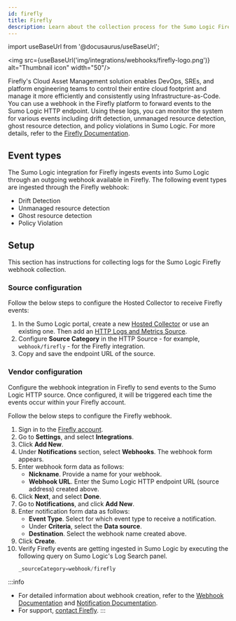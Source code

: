 ```yaml
---
id: firefly
title: Firefly
description: Learn about the collection process for the Sumo Logic Firefly integration.
---
```

import useBaseUrl from '@docusaurus/useBaseUrl';

<img src={useBaseUrl('img/integrations/webhooks/firefly-logo.png')} alt="Thumbnail icon" width="50"/>

Firefly's Cloud Asset Management solution enables DevOps, SREs, and platform engineering teams to control their entire cloud footprint and manage it more efficiently and consistently using Infrastructure-as-Code. You can use a webhook in the Firefly platform to forward events to the Sumo Logic HTTP endpoint. Using these logs, you can monitor the system for various events including drift detection, unmanaged resource detection, ghost resource detection, and policy violations in Sumo Logic. For more details, refer to the [Firefly Documentation](https://firefly-5.gitbook.io/firefly-documentation-portal/).

## Event types

The Sumo Logic integration for Firefly ingests events into Sumo Logic through an outgoing webhook available in Firefly. The following event types are ingested through the Firefly webhook:
- Drift Detection
- Unmanaged resource detection
- Ghost resource detection
- Policy Violation

## Setup

This section has instructions for collecting logs for the Sumo Logic Firefly webhook collection.

### Source configuration

Follow the below steps to configure the Hosted Collector to receive Firefly events:

1. In the Sumo Logic portal, create a new [Hosted Collector](/docs/send-data/hosted-collectors/configure-hosted-collector/) or use an existing one. Then add an [HTTP Logs and Metrics Source](/docs/send-data/hosted-collectors/http-source/logs-metrics/#configure-an-httplogs-and-metrics-source).
2. Configure **Source Category** in the HTTP Source - for example, `webhook/firefly` - for the Firefly integration.
3. Copy and save the endpoint URL of the source.

### Vendor configuration

Configure the webhook integration in Firefly to send events to the Sumo Logic HTTP source. Once configured, it will be triggered each time the events occur within your Firefly account.

Follow the below steps to configure the Firefly webhook.

1. Sign in to the [Firefly account](https://www.firefly.ai/).
2. Go to **Settings**, and select **Integrations**.
3. Click **Add New**.
4. Under **Notifications** section, select **Webhooks**. The webhook form appears.
5. Enter webhook form data as follows:
    - **Nickname**. Provide a name for your webhook.
    - **Webhook URL**. Enter the Sumo Logic HTTP endpoint URL (source address) created above.
6. Click **Next**, and select **Done**.
7. Go to **Notifications**, and click **Add New**.
8. Enter notification form data as follows:
    - **Event Type**. Select for which event type to receive a notification.
    - Under **Criteria**, select the **Data source**.
    - **Destination**. Select the webhook name created above.
9. Click **Create**.    
10. Verify Firefly events are getting ingested in Sumo Logic by executing the following query on Sumo Logic's Log Search panel.
    ```sql
    _sourceCategory=webhook/firefly
    ```


:::info
- For detailed information about webhook creation, refer to the [Webhook Documentation](https://firefly-5.gitbook.io/firefly-documentation-portal/user-guides/integrations/integrate-your-providers-and-tools/send-firefly-notifications-to-your-messaging-tools/send-firefly-notifications-to-webhooks) and [Notification Documentation](https://firefly-5.gitbook.io/firefly-documentation-portal/user-guides/how-to-guides/manage-notifications).
- For support, [contact Firefly](https://firefly-5.gitbook.io/firefly-documentation-portal/contacting-firefly-support).
:::
